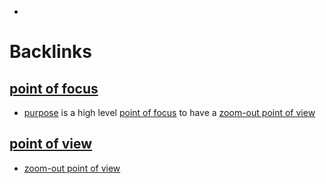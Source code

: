 - 

# Backlinks
## [point of focus](<point of focus.md>)
- [purpose](<purpose.md>) is a high level [point of focus](<point of focus.md>) to have a [zoom-out point of view](<zoom-out point of view.md>)

## [point of view](<point of view.md>)
- [zoom-out point of view](<zoom-out point of view.md>)

